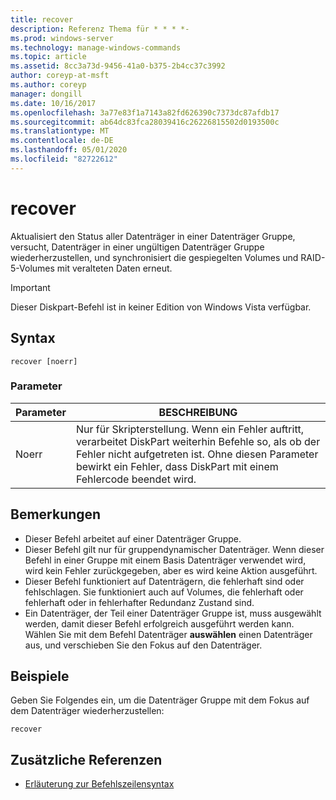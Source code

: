 ```yaml
---
title: recover
description: Referenz Thema für * * * *-
ms.prod: windows-server
ms.technology: manage-windows-commands
ms.topic: article
ms.assetid: 8cc3a73d-9456-41a0-b375-2b4cc37c3992
author: coreyp-at-msft
ms.author: coreyp
manager: dongill
ms.date: 10/16/2017
ms.openlocfilehash: 3a77e83f1a7143a82fd626390c7373dc87afdb17
ms.sourcegitcommit: ab64dc83fca28039416c26226815502d0193500c
ms.translationtype: MT
ms.contentlocale: de-DE
ms.lasthandoff: 05/01/2020
ms.locfileid: "82722612"
---
```

# <a name="recover"></a>recover



Aktualisiert den Status aller Datenträger in einer Datenträger Gruppe, versucht, Datenträger in einer ungültigen Datenträger Gruppe wiederherzustellen, und synchronisiert die gespiegelten Volumes und RAID-5-Volumes mit veralteten Daten erneut.

> [!IMPORTANT]
> Dieser Diskpart-Befehl ist in keiner Edition von Windows Vista verfügbar.

## <a name="syntax"></a>Syntax

```
recover [noerr]
```

### <a name="parameters"></a>Parameter

|Parameter|BESCHREIBUNG|
|---------|-----------|
|Noerr|Nur für Skripterstellung. Wenn ein Fehler auftritt, verarbeitet DiskPart weiterhin Befehle so, als ob der Fehler nicht aufgetreten ist. Ohne diesen Parameter bewirkt ein Fehler, dass DiskPart mit einem Fehlercode beendet wird.|

## <a name="remarks"></a>Bemerkungen

-   Dieser Befehl arbeitet auf einer Datenträger Gruppe.
-   Dieser Befehl gilt nur für gruppendynamischer Datenträger. Wenn dieser Befehl in einer Gruppe mit einem Basis Datenträger verwendet wird, wird kein Fehler zurückgegeben, aber es wird keine Aktion ausgeführt.
-   Dieser Befehl funktioniert auf Datenträgern, die fehlerhaft sind oder fehlschlagen. Sie funktioniert auch auf Volumes, die fehlerhaft oder fehlerhaft oder in fehlerhafter Redundanz Zustand sind.
-   Ein Datenträger, der Teil einer Datenträger Gruppe ist, muss ausgewählt werden, damit dieser Befehl erfolgreich ausgeführt werden kann. Wählen Sie mit dem Befehl Datenträger **auswählen** einen Datenträger aus, und verschieben Sie den Fokus auf den Datenträger.

## <a name="examples"></a>Beispiele

Geben Sie Folgendes ein, um die Datenträger Gruppe mit dem Fokus auf dem Datenträger wiederherzustellen:
```
recover
```

## <a name="additional-references"></a>Zusätzliche Referenzen

- [Erläuterung zur Befehlszeilensyntax](command-line-syntax-key.md)

